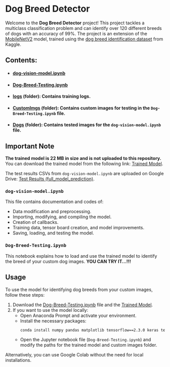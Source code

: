 # Dog Breed Detector

Welcome to the **Dog Breed Detector** project! This project tackles a multiclass classification problem and can identify over 120 different breeds of dogs with an accuracy of 99%. The project is an extension of the [MobileNetV2](<https://tfhub.dev/google/imagenet/mobilenet_v2_130_224/classification/4>) model, trained using the [dog breed identification dataset](<https://www.kaggle.com/c/dog-breed-identification/data>) from Kaggle.

## Contents:

- #### [dog-vision-model.ipynb](<https://github.com/aShutOSh0139/Dog_Breed_detector/blob/main/dog-vision-model.ipynb>) 
- #### [Dog-Breed-Testing.ipynb](<https://github.com/aShutOSh0139/Dog_Breed_detector/blob/main/Dog-Breed-Testing.ipynb>)
- #### [logs](<https://github.com/aShutOSh0139/Dog_Breed_detector/tree/main/Dog%20Vision/logs>) (folder): Contains training logs.
- #### [CustomImgs](<https://github.com/aShutOSh0139/Dog_Breed_detector/tree/main/CustomImgs>) (folder): Contains custom images for testing in the `Dog-Breed-Testing.ipynb` file.
- #### [Dogs](<https://github.com/aShutOSh0139/Dog_Breed_detector/tree/main/Dog%20Vision/Dogs>) (folder): Contains tested images for the `dog-vision-model.ipynb` file.

## Important Note
**The trained model is 22 MB in size and is not uploaded to this repository.** You can download the trained model from the following link: [Trained Model](<https://drive.google.com/file/d/1-sFGNUp9ycoZ0Uw7wx-8AX13O1R7z0ae/view?usp=sharing>).

The test results CSVs from `dog-vision-model.ipynb` are uploaded on Google Drive: [Test Results (full_model_prediction)](<https://drive.google.com/drive/folders/1V36zg39hxC9zIH8IUuQ0y-45n5hzKTt3?usp=sharing>).

### `dog-vision-model.ipynb`

This file contains documentation and codes of:
- Data modification and preprocessing.
- Importing, modifying, and compiling the model.
- Creation of callbacks.
- Training data, tensor board creation, and model improvements.
- Saving, loading, and testing the model.

### `Dog-Breed-Testing.ipynb`
This notebook explains how to load and use the trained model to identify the breed of your custom dog images. **YOU CAN TRY IT...!!!**

## Usage
To use the model for identifying dog breeds from your custom images, follow these steps:

1. Download the [Dog-Breed-Testing.ipynb](<https://github.com/aShutOSh0139/Dog_Breed_detector/blob/main/Dog-Breed-Testing.ipynb>) file and the [Trained Model](<https://drive.google.com/file/d/1-sFGNUp9ycoZ0Uw7wx-8AX13O1R7z0ae/view?usp=sharing>).
2. If you want to use the model locally:
   - Open Anaconda Prompt and activate your environment.
   - Install the necessary packages:
     ```bash
     conda install numpy pandas matplotlib tensorflow==2.3.0 keras tensorflow_hub==0.15.0
     ```
   - Open the Jupyter notebook file (`Dog-Breed-Testing.ipynb`) and modify the paths for the trained model and custom images folder.

Alternatively, you can use Google Colab without the need for local installations.
